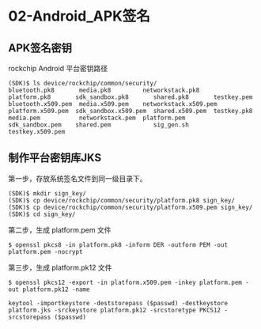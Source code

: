 # 02-Android_APK签名



## APK签名密钥

rockchip Android 平台密钥路径

```
(SDK)$ ls device/rockchip/common/security/
bluetooth.pk8       media.pk8         networkstack.pk8       platform.pk8       sdk_sandbox.pk8       shared.pk8       testkey.pem
bluetooth.x509.pem  media.x509.pem    networkstack.x509.pem  platform.x509.pem  sdk_sandbox.x509.pem  shared.x509.pem  testkey.pk8
media.pem           networkstack.pem  platform.pem           sdk_sandbox.pem    shared.pem            sig_gen.sh       testkey.x509.pem
```



## 制作平台密钥库JKS

第一步，存放系统签名文件到同一级目录下。

```
(SDK)$ mkdir sign_key/
(SDK)$ cp device/rockchip/common/security/platform.pk8 sign_key/
(SDK)$ cp device/rockchip/common/security/platform.x509.pem sign_key/
(SDK)$ cd sign_key/
```

第二步，生成 platform.pem 文件

```
$ openssl pkcs8 -in platform.pk8 -inform DER -outform PEM -out platform.pem -nocrypt
```

第三步，生成 platform.pk12 文件

```
$ openssl pkcs12 -export -in platform.x509.pem -inkey platform.pem -out platform.pk12 -name
```



```
keytool -importkeystore -deststorepass ($passwd) -destkeystore platform.jks -srckeystore platform.pk12 -srcstoretype PKCS12 -srcstorepass ($passwd)
```

